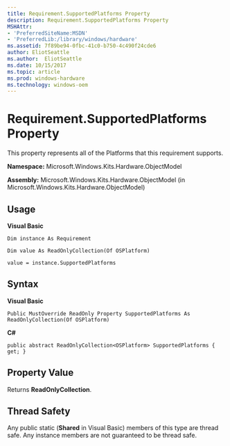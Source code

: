 ```yaml
---
title: Requirement.SupportedPlatforms Property
description: Requirement.SupportedPlatforms Property
MSHAttr:
- 'PreferredSiteName:MSDN'
- 'PreferredLib:/library/windows/hardware'
ms.assetid: 7f89be94-0fbc-41c0-b750-4c490f24cde6
author: EliotSeattle
ms.author:  EliotSeattle
ms.date: 10/15/2017
ms.topic: article
ms.prod: windows-hardware
ms.technology: windows-oem
---
```


# Requirement.SupportedPlatforms Property


This property represents all of the Platforms that this requirement supports.

**Namespace:** Microsoft.Windows.Kits.Hardware.ObjectModel

**Assembly:** Microsoft.Windows.Kits.Hardware.ObjectModel (in Microsoft.Windows.Kits.Hardware.ObjectModel)

## <span id="Usage"></span><span id="usage"></span><span id="USAGE"></span>Usage


**Visual Basic**

`Dim instance As Requirement`

`Dim value As ReadOnlyCollection(Of OSPlatform)`

`value = instance.SupportedPlatforms`

## <span id="Syntax"></span><span id="syntax"></span><span id="SYNTAX"></span>Syntax


**Visual Basic**

`Public MustOverride ReadOnly Property SupportedPlatforms As ReadOnlyCollection(Of OSPlatform)`

**C#**

`public abstract ReadOnlyCollection<OSPlatform> SupportedPlatforms { get; }`

## <span id="Property_Value"></span><span id="property_value"></span><span id="PROPERTY_VALUE"></span>Property Value


Returns **ReadOnlyCollection**.

## <span id="Thread_Safety"></span><span id="thread_safety"></span><span id="THREAD_SAFETY"></span>Thread Safety


Any public static (**Shared** in Visual Basic) members of this type are thread safe. Any instance members are not guaranteed to be thread safe.

 

 







